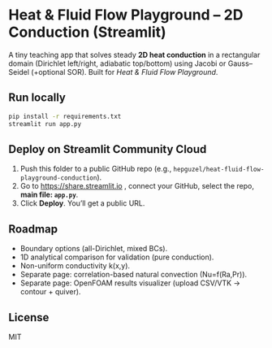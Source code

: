 
# Heat & Fluid Flow Playground – 2D Conduction (Streamlit)

A tiny teaching app that solves steady **2D heat conduction** in a rectangular domain (Dirichlet left/right, adiabatic top/bottom) using Jacobi or Gauss–Seidel (+optional SOR). Built for *Heat & Fluid Flow Playground*.

## Run locally
```bash
pip install -r requirements.txt
streamlit run app.py
```

## Deploy on Streamlit Community Cloud
1. Push this folder to a public GitHub repo (e.g., `hepguzel/heat-fluid-flow-playground-conduction`).
2. Go to https://share.streamlit.io , connect your GitHub, select the repo, **main file: `app.py`**.
3. Click **Deploy**. You’ll get a public URL.

## Roadmap
- Boundary options (all-Dirichlet, mixed BCs).
- 1D analytical comparison for validation (pure conduction).
- Non-uniform conductivity k(x,y).
- Separate page: correlation-based natural convection (Nu=f(Ra,Pr)).
- Separate page: OpenFOAM results visualizer (upload CSV/VTK → contour + quiver).

## License
MIT
